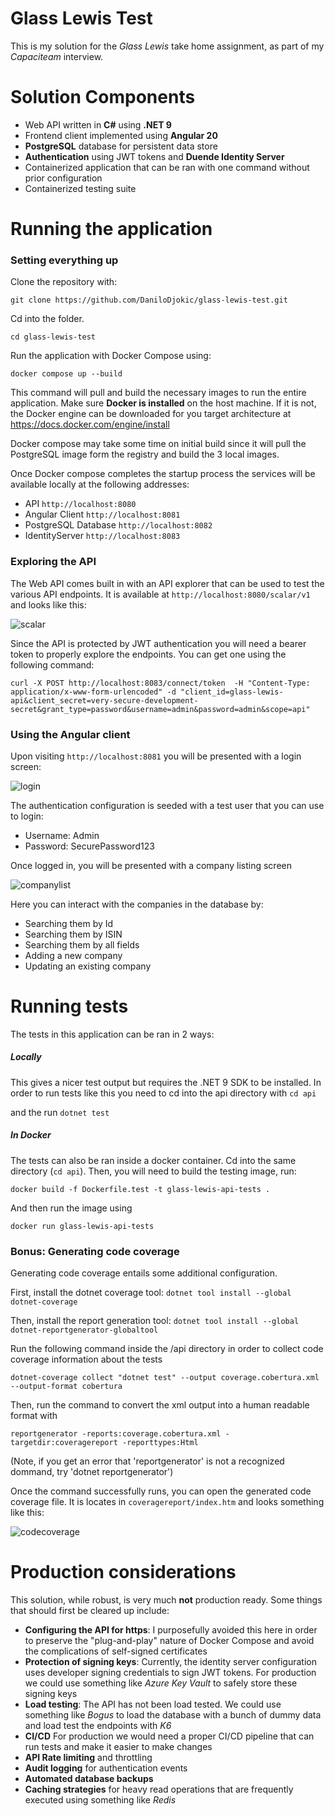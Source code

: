 # Glass Lewis Test

This is my solution for the *Glass Lewis* take home assignment, as part of my *Capaciteam* interview.

# Solution Components

- Web API written in **C#** using **.NET 9**
- Frontend client implemented using **Angular 20**  
- **PostgreSQL** database for persistent data store
- **Authentication** using JWT tokens and **Duende Identity Server**
- Containerized application that can be ran with one command without prior configuration
- Containerized testing suite

# Running the application

### Setting everything up

Clone the repository with:

`git clone https://github.com/DaniloDjokic/glass-lewis-test.git`

Cd into the folder.

`cd glass-lewis-test`

Run the application with Docker Compose using:

`docker compose up --build`

This command will pull and build the necessary images to run the entire application. Make sure **Docker is installed** on the host machine. If it is not, the Docker engine can be downloaded for you target architecture at https://docs.docker.com/engine/install

Docker compose may take some time on initial build since it will pull the PostgreSQL image form the registry and build the 3 local images.

Once Docker compose completes the startup process the services will be available locally at the following addresses:

- API `http://localhost:8080`
- Angular Client `http://localhost:8081`
- PostgreSQL Database `http://localhost:8082`
- IdentityServer `http://localhost:8083`

### Exploring the API

The Web API comes built in with an API explorer that can be used to test the various API endpoints. 
It is available at `http://localhost:8080/scalar/v1` and looks like this:

![scalar](https://github.com/user-attachments/assets/15628400-96d6-437f-b230-6f4ba9a0cee1)


Since the API is protected by JWT authentication you will need a bearer token to properly explore the endpoints. You can get one using the following command:

`curl -X POST http://localhost:8083/connect/token  -H "Content-Type: application/x-www-form-urlencoded" -d "client_id=glass-lewis-api&client_secret=very-secure-development-secret&grant_type=password&username=admin&password=admin&scope=api"`

### Using the Angular client

Upon visiting `http://localhost:8081` you will be presented with a login screen:

![login](https://github.com/user-attachments/assets/f4002d99-997b-4859-beaa-07e62ad20816)

The authentication configuration is seeded with a test user that you can use to login:

- Username: Admin
- Password: SecurePassword123

Once logged in, you will be presented with a company listing screen

![companylist](https://github.com/user-attachments/assets/ca6db06f-4f64-4695-b92b-63589e766471)

Here you can interact with the companies in the database by:

- Searching them by Id
- Searching them by ISIN
- Searching them by all fields
- Adding a new company
- Updating an existing company

# Running tests

The tests in this application can be ran in 2 ways:

##### Locally

This gives a nicer test output but requires the .NET 9 SDK to be installed. In order to run tests like this you need to cd into the api directory with `cd api`

and the run `dotnet test`

##### In Docker

The tests can also be ran inside a docker container. Cd into the same directory (`cd api`).
Then, you will need to build the testing image, run:

`docker build -f Dockerfile.test -t glass-lewis-api-tests .`

And then run the image using

`docker run glass-lewis-api-tests`

### Bonus: Generating code coverage

Generating code coverage entails some additional configuration.

First, install the dotnet coverage tool:
`dotnet tool install --global dotnet-coverage`

Then, install the report generation tool:
`dotnet tool install --global dotnet-reportgenerator-globaltool`

Run the following command inside the /api directory in order to collect code coverage information about the tests

`dotnet-coverage collect "dotnet test" --output coverage.cobertura.xml --output-format cobertura`

Then, run the command to convert the xml output into a human readable format with

`reportgenerator -reports:coverage.cobertura.xml -targetdir:coveragereport -reporttypes:Html`

(Note, if you get an error that 'reportgenerator' is not a recognized dommand, try 'dotnet reportgenerator')

Once the command successfully runs, you can open the generated code coverage file. It is locates in `coveragereport/index.htm` and looks something like this:

![codecoverage](https://github.com/user-attachments/assets/d4d9fc93-6115-4ce2-8fff-bdf8ad396ba1)

# Production considerations

This solution, while robust, is very much **not** production ready. Some things that should first be cleared up include:

- **Configuring the API for https**: I purposefully avoided this here in order to preserve the "plug-and-play" nature of Docker Compose and avoid the complications of self-signed certificates
- **Protection of signing keys**: Currently, the identity server configuration uses developer signing credentials to sign JWT tokens. For production we could use something like *Azure Key Vault* to safely store these signing keys
- **Load testing**: The API has not been load tested. We could use something like *Bogus* to load the database with a bunch of dummy data and load test the endpoints with *K6*
- **CI/CD** For production we would need a proper CI/CD pipeline that can run tests and make it easier to make changes
- **API Rate limiting** and throttling
- **Audit logging** for authentication events
- **Automated database backups**
- **Caching strategies** for heavy read operations that are frequently executed using something like *Redis*
